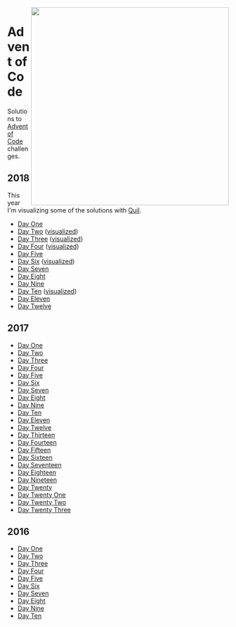 <img src="doc/img/santa.jpg" align="right" width="450" />

# Advent of Code

Solutions to [Advent of Code](https://adventofcode.com) challenges.

## 2018

This year I'm visualizing some of the solutions with [Quil](http://quil.info).

- [Day One](src/advent_of_code/2018/1.clj)
- [Day Two](src/advent_of_code/2018/2.clj) ([visualized](https://youtu.be/Y_UuASYf6bM))
- [Day Three](src/advent_of_code/2018/3.clj) ([visualized](doc/img/2018/3.png))
- [Day Four](src/advent_of_code/2018/4.clj) ([visualized](https://youtu.be/9OfLNCWM_yA))
- [Day Five](src/advent_of_code/2018/5.clj)
- [Day Six](src/advent_of_code/2018/6.clj) ([visualized](doc/img/2018/6.png))
- [Day Seven](src/advent_of_code/2018/7.clj)
- [Day Eight](src/advent_of_code/2018/8.clj)
- [Day Nine](src/advent_of_code/2018/9.clj)
- [Day Ten](src/advent_of_code/2018/10.clj) ([visualized](https://youtu.be/4YtCXEalgTw))
- [Day Eleven](src/advent_of_code/2018/11.clj)
- [Day Twelve](src/advent_of_code/2018/12.clj)

## 2017

- [Day One](src/advent_of_code/2017/1.clj)
- [Day Two](src/advent_of_code/2017/2.clj)
- [Day Three](src/advent_of_code/2017/3.clj)
- [Day Four](src/advent_of_code/2017/4.clj)
- [Day Five](src/advent_of_code/2017/5.clj)
- [Day Six](src/advent_of_code/2017/6.clj)
- [Day Seven](src/advent_of_code/2017/7.clj)
- [Day Eight](src/advent_of_code/2017/8.clj)
- [Day Nine](src/advent_of_code/2017/9.clj)
- [Day Ten](src/advent_of_code/2017/10.clj)
- [Day Eleven](src/advent_of_code/2017/11.clj)
- [Day Twelve](src/advent_of_code/2017/12.clj)
- [Day Thirteen](src/advent_of_code/2017/13.clj)
- [Day Fourteen](src/advent_of_code/2017/14.clj)
- [Day Fifteen](src/advent_of_code/2017/15.clj)
- [Day Sixteen](src/advent_of_code/2017/16.clj)
- [Day Seventeen](src/advent_of_code/2017/17.clj)
- [Day Eighteen](src/advent_of_code/2017/18.clj)
- [Day Nineteen](src/advent_of_code/2017/19.clj)
- [Day Twenty](src/advent_of_code/2017/20.clj)
- [Day Twenty One](src/advent_of_code/2017/21.clj)
- [Day Twenty Two](src/advent_of_code/2017/22.clj)
- [Day Twenty Three](src/advent_of_code/2017/23.clj)

## 2016

- [Day One](src/advent_of_code/2016/1.clj)
- [Day Two](src/advent_of_code/2016/2.clj)
- [Day Three](src/advent_of_code/2016/3.clj)
- [Day Four](src/advent_of_code/2016/4.clj)
- [Day Five](src/advent_of_code/2016/5.clj)
- [Day Six](src/advent_of_code/2016/6.clj)
- [Day Seven](src/advent_of_code/2016/7.clj)
- [Day Eight](src/advent_of_code/2016/8.clj)
- [Day Nine](src/advent_of_code/2016/9.clj)
- [Day Ten](src/advent_of_code/2016/10.clj)
